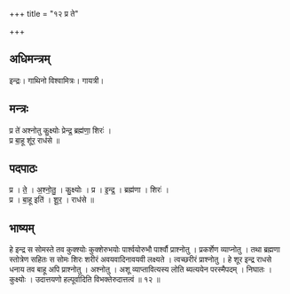 +++
title = "१२ प्र ते"

+++
## अधिमन्त्रम्
इन्द्रः। गाथिनो विश्वामित्रः। गायत्री।

## मन्त्रः
प्र ते॑ अश्नोतु कु॒क्ष्योः प्रेन्द्र॒ ब्रह्म॑णा॒ शिरः॑ ।  
प्र बा॒हू शू॑र॒ राध॑से ॥

## पदपाठः
प्र । ते॒ । अ॒श्नो॒तु॒ । कु॒क्ष्योः । प्र । इ॒न्द्र॒ । ब्रह्म॑णा । शिरः॑ ।  
प्र । बा॒हू इति॑ । शू॒र॒ । राध॑से ॥

## भाष्यम्
हे इन्द्र स सोमस्ते तव कुक्श्योः कुक्शेरुभयोः पार्श्वयोरुभौ पार्श्वौ प्राश्नोतु । प्रकर्शेण व्याप्नोतु । तथा ब्रह्मणा स्तोत्रेण सहितः स सोमः शिरः शरीरं अवयवादिनावयवी लक्ष्यते । त्वच्छरीरं प्राश्नोतु । हे शूर इन्द्र राधसे धनाय तव बाहू अपि प्राश्नोतु । अश्नोतु । अशू व्याप्तावित्यस्य लोति ब्यत्ययेन परस्मैपदम् । निघातः । कुक्ष्योः । उदात्तयणो हल्पूर्वादिति विभक्तेरुदात्तत्वं ॥ १२ ॥